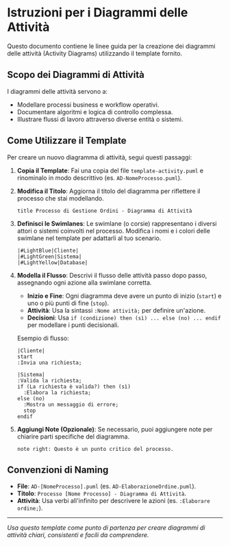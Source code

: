 # Istruzioni per i Diagrammi delle Attività

Questo documento contiene le linee guida per la creazione dei diagrammi delle attività (Activity Diagrams) utilizzando il template fornito.

## Scopo dei Diagrammi di Attività

I diagrammi delle attività servono a:
- Modellare processi business e workflow operativi.
- Documentare algoritmi e logica di controllo complessa.
- Illustrare flussi di lavoro attraverso diverse entità o sistemi.

## Come Utilizzare il Template

Per creare un nuovo diagramma di attività, segui questi passaggi:

1. **Copia il Template**: Fai una copia del file `template-activity.puml` e rinominalo in modo descrittivo (es. `AD-NomeProcesso.puml`).

2. **Modifica il Titolo**: Aggiorna il titolo del diagramma per riflettere il processo che stai modellando.

    ```plantuml
    title Processo di Gestione Ordini - Diagramma di Attività
    ```

3. **Definisci le Swimlanes**: Le swimlane (o corsie) rappresentano i diversi attori o sistemi coinvolti nel processo. Modifica i nomi e i colori delle swimlane nel template per adattarli al tuo scenario.

    ```plantuml
    |#LightBlue|Cliente|
    |#LightGreen|Sistema|
    |#LightYellow|Database|
    ```

4. **Modella il Flusso**: Descrivi il flusso delle attività passo dopo passo, assegnando ogni azione alla swimlane corretta.

    - **Inizio e Fine**: Ogni diagramma deve avere un punto di inizio (`start`) e uno o più punti di fine (`stop`).
    - **Attività**: Usa la sintassi `:Nome attività;` per definire un'azione.
    - **Decisioni**: Usa `if (condizione) then (sì) ... else (no) ... endif` per modellare i punti decisionali.

    Esempio di flusso:
    ```plantuml
    |Cliente|
    start
    :Invia una richiesta;

    |Sistema|
    :Valida la richiesta;
    if (La richiesta è valida?) then (sì)
      :Elabora la richiesta;
    else (no)
      :Mostra un messaggio di errore;
      stop
    endif
    ```

5. **Aggiungi Note (Opzionale)**: Se necessario, puoi aggiungere note per chiarire parti specifiche del diagramma.

    ```plantuml
    note right: Questo è un punto critico del processo.
    ```

## Convenzioni di Naming

- **File**: `AD-[NomeProcesso].puml` (es. `AD-ElaborazioneOrdine.puml`).
- **Titolo**: `Processo [Nome Processo] - Diagramma di Attività`.
- **Attività**: Usa verbi all'infinito per descrivere le azioni (es. `:Elaborare ordine;`).

---
*Usa questo template come punto di partenza per creare diagrammi di attività chiari, consistenti e facili da comprendere.*
